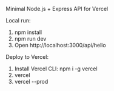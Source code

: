 Minimal Node.js + Express API for Vercel

Local run:
1. npm install
2. npm run dev
3. Open http://localhost:3000/api/hello

Deploy to Vercel:
1. Install Vercel CLI: npm i -g vercel
2. vercel
3. vercel --prod